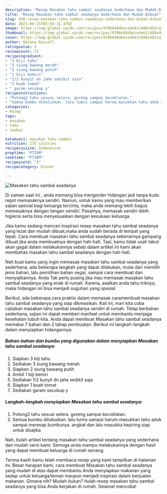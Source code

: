 ```yaml
---
description: "Resep Masakan tahu sambal seadanya Sederhana dan Mudah Dibuat"
title: "Resep Masakan tahu sambal seadanya Sederhana dan Mudah Dibuat"
slug: 936-resep-masakan-tahu-sambal-seadanya-sederhana-dan-mudah-dibuat
date: 2021-04-25T05:56:31.478Z
image: https://img-global.cpcdn.com/recipes/970b648dbecede63/680x482cq70/masakan-tahu-sambal-seadanya-foto-resep-utama.jpg
thumbnail: https://img-global.cpcdn.com/recipes/970b648dbecede63/680x482cq70/masakan-tahu-sambal-seadanya-foto-resep-utama.jpg
cover: https://img-global.cpcdn.com/recipes/970b648dbecede63/680x482cq70/masakan-tahu-sambal-seadanya-foto-resep-utama.jpg
author: Helena Russell
ratingvalue: 3
reviewcount: 13
recipeingredient:
- "3 biji tahu"
- "3 siung bawang merah"
- "2 siung bawang putih"
- "1 biji kemiri"
- "1/2 kunyit dn jahe sedikit saja"
- "1 buah tomat"
- " garam secukup y"
recipeinstructions:
- "Potong2 tahu sesuai selera. goreng sampai kecoklatan."
- "Semua bumbu dihaluskan. lalu tumis sampai harum.masukkan tahu aduk sampai meresap bumbunya. angkat dan lalu masukka kepiring.siap untuk disajika"
categories:
- Resep
tags:
- masakan
- tahu
- sambal

katakunci: masakan tahu sambal 
nutrition: 275 calories
recipecuisine: Indonesian
preptime: "PT35M"
cooktime: "PT38M"
recipeyield: "3"
recipecategory: Dinner

---
```



![Masakan tahu sambal seadanya](https://img-global.cpcdn.com/recipes/970b648dbecede63/680x482cq70/masakan-tahu-sambal-seadanya-foto-resep-utama.jpg)

Di zaman  saat ini , anda memang bisa mengorder hidangan jadi tanpa kudu repot memasaknya sendiri. Namun, untuk kamu yang mau memberikan sajian special bagi keluarga tercinta, maka anda memang lebih bagus memasaknya dengan tangan sendiri. Pasalnya, memasak sendiri lebih higienis serta bisa menyesuaikan dengan kesukaan keluarga.

Jika kamu sedang mencari inspirasi resep masakan tahu sambal seadanya yang lezat dan mudah dibuat,maka anda sudah berada di tempat yang tepat. Cara membuat masakan tahu sambal seadanya  sebenarnya gampang dibuat jika anda membuatnya dengan hati-hati. Tapi, kamu tidak usah takut akan gagal dalam melakukannya 
sebab dalam artikel ini kami akan membahas masakan tahu sambal seadanya dengan hati-hati.  



Nah buat kamu yang ingin memasak masakan tahu sambal seadanya yang sederhana, ada beberapa langkah yang dapat dilakukan, mulai dari memilih jenis bahan, lalu pemilihan bahan segar, sampai cara membuat dan menyajikannya. Anda Tak perlu pusing jika mau memasak masakan tahu sambal seadanya yang enak di rumah. Karena, asalkan anda  tahu triknya, maka hidangan ini bisa menjadi suguhan yang spesial.

Berikut, ada beberapa cara praktis  dalam memasak caramembuat masakan tahu sambal seadanya yang siap dikreasikan. Kali ini, mari kita coba ciptakan masakan tahu sambal seadanya sendiri di rumah. Tetap berbahan sederhana, sajian ini dapat memberi manfaat untuk membantu menjaga kesehatan tubuh kita. Anda dapat membuat Masakan tahu sambal seadanya memakai 7 bahan dan 2 tahap pembuatan. Berikut ini langkah-langkah dalam menyiapkan hidangannya.

<!--inarticleads1-->

##### Bahan-bahan dan bumbu yang digunakan dalam menyiapkan Masakan tahu sambal seadanya:

1. Siapkan 3 biji tahu
1. Sediakan 3 siung bawang merah
1. Siapkan 2 siung bawang putih
1. Ambil 1 biji kemiri
1. Sediakan 1/2 kunyit dn jahe sedikit saja
1. Siapkan 1 buah tomat
1. Sediakan  garam secukup y




<!--inarticleads2-->

##### Langkah-langkah menyiapkan Masakan tahu sambal seadanya:

1. Potong2 tahu sesuai selera. goreng sampai kecoklatan.
1. Semua bumbu dihaluskan. lalu tumis sampai harum.masukkan tahu aduk sampai meresap bumbunya. angkat dan lalu masukka kepiring.siap untuk disajika




Nah, itulah artikel tentang  masakan tahu sambal seadanya  yang sederhana dan mudah versi kami. Semoga anda mampu melakukannya dengan hasil yang dapat membuat keluarga di rumah senang. 

Terima kasih kamu telah membaca resep yang kami tampilkan di halaman ini. Besar harapan kami, cara membuat  Masakan tahu sambal seadanya yang mudah di atas dapat membantu Anda menyiapkan makanan yang sedap untuk keluarga/teman maupun menjadi inspirasi dalam berjualan makanan. Gimana nih? Mudah bukan? Itulah resep masakan tahu sambal seadanya yang bisa Anda kerjakan di rumah. Selamat mencoba!

